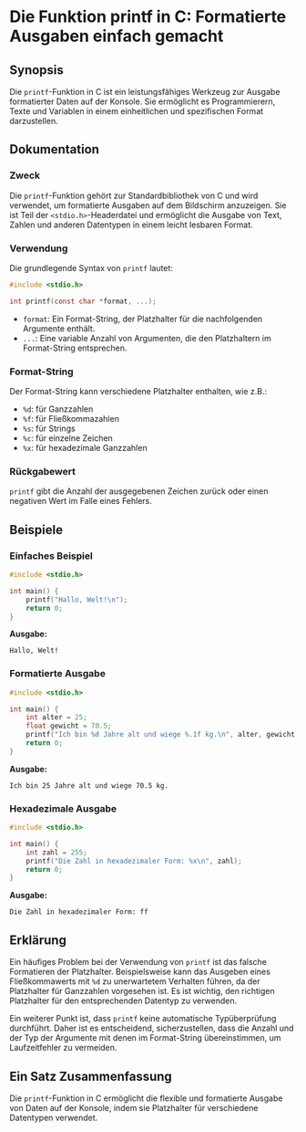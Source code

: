 <!--
Meta Description: # Die Funktion printf in C: Formatierte Ausgaben einfach gemacht ## Synopsis Die `printf`-Funktion in C ist ein leistungsfähiges Werkzeug zur Ausgabe ...
Meta Keywords: die, printf, der, und, format
-->

# Die Funktion printf in C: Formatierte Ausgaben einfach gemacht

## Synopsis
Die `printf`-Funktion in C ist ein leistungsfähiges Werkzeug zur Ausgabe formatierter Daten auf der Konsole. Sie ermöglicht es Programmierern, Texte und Variablen in einem einheitlichen und spezifischen Format darzustellen.

## Dokumentation
### Zweck
Die `printf`-Funktion gehört zur Standardbibliothek von C und wird verwendet, um formatierte Ausgaben auf dem Bildschirm anzuzeigen. Sie ist Teil der `<stdio.h>`-Headerdatei und ermöglicht die Ausgabe von Text, Zahlen und anderen Datentypen in einem leicht lesbaren Format.

### Verwendung
Die grundlegende Syntax von `printf` lautet:

```c
#include <stdio.h>

int printf(const char *format, ...);
```

- `format`: Ein Format-String, der Platzhalter für die nachfolgenden Argumente enthält.
- `...`: Eine variable Anzahl von Argumenten, die den Platzhaltern im Format-String entsprechen.

### Format-String
Der Format-String kann verschiedene Platzhalter enthalten, wie z.B.:
- `%d`: für Ganzzahlen
- `%f`: für Fließkommazahlen
- `%s`: für Strings
- `%c`: für einzelne Zeichen
- `%x`: für hexadezimale Ganzzahlen

### Rückgabewert
`printf` gibt die Anzahl der ausgegebenen Zeichen zurück oder einen negativen Wert im Falle eines Fehlers.

## Beispiele
### Einfaches Beispiel
```c
#include <stdio.h>

int main() {
    printf("Hallo, Welt!\n");
    return 0;
}
```
**Ausgabe:**
```
Hallo, Welt!
```

### Formatierte Ausgabe
```c
#include <stdio.h>

int main() {
    int alter = 25;
    float gewicht = 70.5;
    printf("Ich bin %d Jahre alt und wiege %.1f kg.\n", alter, gewicht);
    return 0;
}
```
**Ausgabe:**
```
Ich bin 25 Jahre alt und wiege 70.5 kg.
```

### Hexadezimale Ausgabe
```c
#include <stdio.h>

int main() {
    int zahl = 255;
    printf("Die Zahl in hexadezimaler Form: %x\n", zahl);
    return 0;
}
```
**Ausgabe:**
```
Die Zahl in hexadezimaler Form: ff
```

## Erklärung
Ein häufiges Problem bei der Verwendung von `printf` ist das falsche Formatieren der Platzhalter. Beispielsweise kann das Ausgeben eines Fließkommawerts mit `%d` zu unerwartetem Verhalten führen, da der Platzhalter für Ganzzahlen vorgesehen ist. Es ist wichtig, den richtigen Platzhalter für den entsprechenden Datentyp zu verwenden.

Ein weiterer Punkt ist, dass `printf` keine automatische Typüberprüfung durchführt. Daher ist es entscheidend, sicherzustellen, dass die Anzahl und der Typ der Argumente mit denen im Format-String übereinstimmen, um Laufzeitfehler zu vermeiden.

## Ein Satz Zusammenfassung
Die `printf`-Funktion in C ermöglicht die flexible und formatierte Ausgabe von Daten auf der Konsole, indem sie Platzhalter für verschiedene Datentypen verwendet.